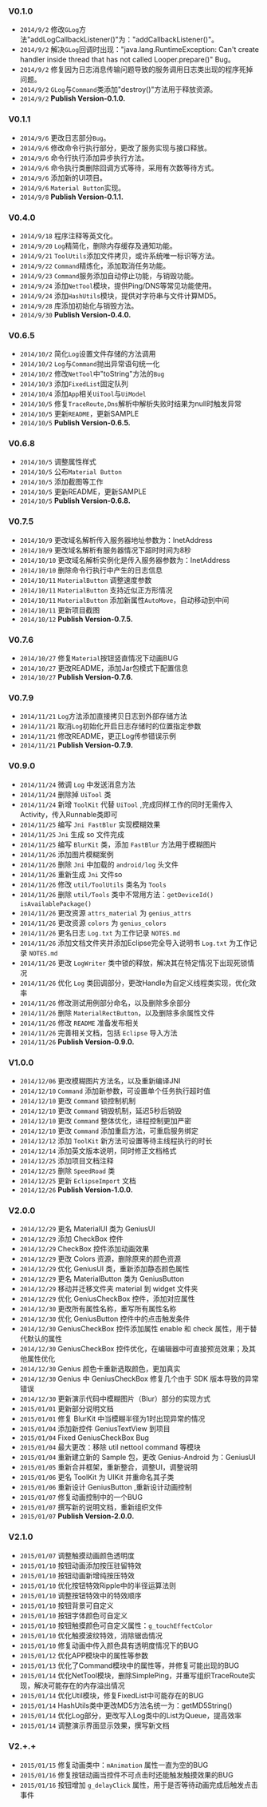 ### V0.1.0
* `2014/9/2` 修改`GLog`方法"addLogCallbackListener()"为："addCallbackListener()"。
* `2014/9/2` 解决`GLog`回调时出现："java.lang.RuntimeException: Can't create handler inside thread that has not called Looper.prepare()" Bug。
* `2014/9/2` 修复因为日志消息传输问题导致的服务调用日志类出现的程序死掉问题。
* `2014/9/2` `GLog`与`Command`类添加"destroy()"方法用于释放资源。
* `2014/9/2` **Publish Version-0.1.0.**


### V0.1.1
* `2014/9/6` 更改日志部分`Bug`。
* `2014/9/6` 修改命令行执行部分，更改了服务实现与接口释放。
* `2014/9/6` 命令行执行添加异步执行方法。
* `2014/9/6` 命令执行类删除回调方式等待，采用有次数等待方式。
* `2014/9/6` 添加新的UI项目。
* `2014/9/6` `Material Button`实现。
* `2014/9/8` **Publish Version-0.1.1.**


### V0.4.0
* `2014/9/18` 程序注释等英文化。
* `2014/9/20` `Log`精简化，删除内存缓存及通知功能。
* `2014/9/21` `ToolUtils`添加文件拷贝，或许系统唯一标识等方法。
* `2014/9/22` `Command`精炼化，添加取消任务功能。
* `2014/9/23` `Command`服务添加自动停止功能，与销毁功能。
* `2014/9/24` 添加`NetTool`模块，提供Ping/DNS等常见功能使用。
* `2014/9/24` 添加`HashUtils`模块，提供对字符串与文件计算MD5。
* `2014/9/28` 库添加初始化与销毁方法。
* `2014/9/30` **Publish Version-0.4.0.**


### V0.6.5
* `2014/10/2` 简化`Log`设置文件存储的方法调用
* `2014/10/2` `Log`与`Command`抛出异常语句统一化
* `2014/10/2` 修改`NetTool`中"toString"方法的`Bug`
* `2014/10/3` 添加`FixedList`固定队列
* `2014/10/4` 添加`App`相关`UiTool`与`UiModel`
* `2014/10/5` 修复`TraceRoute,Dns`解析中解析失败时结果为null时触发异常
* `2014/10/5` 更新`README`，更新SAMPLE
* `2014/10/5` **Publish Version-0.6.5.**


### V0.6.8
* `2014/10/5` 调整属性样式
* `2014/10/5` 公布`Material Button`
* `2014/10/5` 添加截图等工作
* `2014/10/5` 更新README，更新SAMPLE
* `2014/10/5` **Publish Version-0.6.8.**


### V0.7.5
* `2014/10/9` 更改域名解析传入服务器地址参数为：InetAddress
* `2014/10/9` 更改域名解析有服务器情况下超时时间为8秒
* `2014/10/10` 更改域名解析实例化是传入服务器参数为：InetAddress
* `2014/10/10` 删除命令行执行中产生的日志信息
* `2014/10/11` `MaterialButton` 调整速度参数
* `2014/10/11` `MaterialButton` 支持近似正方形情况
* `2014/10/11` `MaterialButton` 添加新属性`AutoMove`，自动移动到中间
* `2014/10/11` 更新项目截图
* `2014/10/12` **Publish Version-0.7.5.**


### V0.7.6
* `2014/10/27` 修复`Material`按钮竖直情况下动画BUG
* `2014/10/27` 更改README，添加Jar包模式下配置信息
* `2014/10/27` **Publish Version-0.7.6.**


### V0.7.9
* `2014/11/21` `Log`方法添加直接拷贝日志到外部存储方法
* `2014/11/21` 取消`Log`初始化开启日志存储时的位置指定参数
* `2014/11/21` 修改README，更正Log传参错误示例
* `2014/11/21` **Publish Version-0.7.9.**


### V0.9.0
* `2014/11/24` 微调 `Log` 中发送消息方法
* `2014/11/24` 删除掉 `UiTool` 类
* `2014/11/24` 新增 `ToolKit` 代替 `UiTool` ,完成同样工作的同时无需传入Activity，传入Runnable类即可
* `2014/11/25` 编写 `Jni FastBlur` 实现模糊效果
* `2014/11/25` `Jni` 生成 so 文件完成
* `2014/11/25` 编写 `BlurKit` 类，添加 `FastBlur` 方法用于模糊图片
* `2014/11/26` 添加图片模糊案例
* `2014/11/26` 删除 `Jni` 中加载的 `android/log` 头文件
* `2014/11/26` 重新生成 `Jni` 文件so
* `2014/11/26` 修改 `util/ToolUtils` 类名为 `Tools`
* `2014/11/26` 删除 `util/Tools` 类中不常用方法：`getDeviceId()` `isAvailablePackage()`
* `2014/11/26` 更改资源 `attrs_material` 为 `genius_attrs`
* `2014/11/26` 更改资源 `colors` 为 `genius_colors`
* `2014/11/26` 更名日志 `Log.txt` 为工作记录 `NOTES.md`
* `2014/11/26` 添加文档文件夹并添加Eclipse完全导入说明书 `Log.txt` 为工作记录 `NOTES.md`
* `2014/11/26` 更改 `LogWriter` 类中锁的释放，解决其在特定情况下出现死锁情况
* `2014/11/26` 优化 `Log` 类回调部分，更改Handle为自定义线程类实现，优化效率
* `2014/11/26` 修改测试用例部分命名，以及删除多余部分
* `2014/11/26` 删除 `MaterialRectButton`，以及删除多余属性文件
* `2014/11/26` 修改 `README` 准备发布相关
* `2014/11/26` 完善相关文档，包括 `Eclipse` 导入方法
* `2014/11/26` **Publish Version-0.9.0.**


### V1.0.0
* `2014/12/06` 更改模糊图片方法名，以及重新编译JNI
* `2014/12/10` `Command` 添加新参数，可设置单个任务执行超时值
* `2014/12/10` 更改 `Command` 锁控制机制
* `2014/12/10` 更改 `Command` 销毁机制，延迟5秒后销毁
* `2014/12/10` 更改 `Command` 整体优化，进程控制更加严密
* `2014/12/10` 更改 `Command` 添加重启方法，可重启服务绑定
* `2014/12/12` 添加 `ToolKit` 新方法可设置等待主线程执行的时长
* `2014/12/14` 添加英文版本说明，同时修正文档格式
* `2014/12/25` 添加项目文档注释
* `2014/12/25` 删除 `SpeedRoad` 类
* `2014/12/25` 更新 `EclipseImport` 文档
* `2014/12/26` **Publish Version-1.0.0.**


### V2.0.0
* `2014/12/29` 更名 MaterialUI 类为 GeniusUI
* `2014/12/29` 添加 CheckBox 控件
* `2014/12/29` CheckBox 控件添加动画效果
* `2014/12/29` 更改 Colors 资源，删除原来的颜色资源
* `2014/12/29` 优化 GeniusUI 类，重新添加静态颜色属性
* `2014/12/29` 更名 MaterialButton 类为 GeniusButton
* `2014/12/29` 移动并迁移文件夹 material 到 widget 文件夹
* `2014/12/29` 优化 GeniusCheckBox 控件，添加对应属性
* `2014/12/30` 更改所有属性名称，重写所有属性名称
* `2014/12/30` 优化 GeniusButton 控件中的点击触发条件
* `2014/12/30` GeniusCheckBox 控件添加属性 enable 和 check 属性，用于替代默认的属性
* `2014/12/30` GeniusCheckBox 控件优化，在编辑器中可直接预览效果；及其他属性优化
* `2014/12/30` Genius 颜色卡重新选取颜色，更加真实
* `2014/12/30` Genius 中 GeniusCheckBox 修复几个由于 SDK 版本导致的异常错误
* `2014/12/30` 更新演示代码中模糊图片（Blur）部分的实现方式
* `2015/01/01` 更新部分说明文档
* `2015/01/01` 修复 BlurKit 中当模糊半径为1时出现异常的情况
* `2015/01/04` 添加新控件 GeniusTextView 到项目
* `2015/01/04` Fixed GeniusCheckBox Bug
* `2015/01/04` 最大更改：移除 util nettool command 等模块
* `2015/01/04` 重新建立新的 Sample 包，更改 Genius-Android 为：GeniusUI
* `2015/01/05` 重新合并框架，重新整合，调整UI，调整说明
* `2015/01/06` 更名 ToolKit 为 UIKit 并重命名其子类
* `2015/01/06` 重新设计 GeniusButton ,重新设计动画控制
* `2015/01/07` 修复动画控制中的一个BUG
* `2015/01/07` 撰写新的说明文档，重新组织文件
* `2015/01/07` **Publish Version-2.0.0.**


### V2.1.0
* `2015/01/07` 调整触摸动画颜色透明度
* `2015/01/10` 按钮动画添加按压驻留特效
* `2015/01/10` 按钮动画新增纯按压特效
* `2015/01/10` 优化按钮特效Ripple中的半径运算法则
* `2015/01/10` 调整按钮特效中的特效顺序
* `2015/01/10` 按钮背景可自定义
* `2015/01/10` 按钮字体颜色可自定义
* `2015/01/10` 按钮触摸颜色可自定义属性：`g_touchEffectColor`
* `2015/01/10` 优化触摸波纹特效，消除锯齿情况
* `2015/01/10` 修复动画中传入颜色具有透明度情况下的BUG
* `2015/01/12` 优化APP模块中的属性等参数
* `2015/01/13` 优化了Command模块中的属性等，并修复可能出现的BUG
* `2015/01/14` 优化NetTool模块，删除SimplePing，并重写组织TraceRoute实现，解决可能存在的内存溢出情况
* `2015/01/14` 优化Util模块，修复FixedList中可能存在的BUG
* `2015/01/14` HashUtils类中更改MD5方法名统一为：getMD5String()
* `2015/01/14` 优化Log部分，更改写入Log类中的List为Queue，提高效率
* `2015/01/14` 调整演示界面显示效果，撰写新文档

### V2.+.+

* `2015/01/15` 修复动画类中：`mAnimation` 属性一直为空的BUG
* `2015/01/16` 修复按钮动画当控件不可点击时还能触发触摸效果的BUG
* `2015/01/16` 按钮增加 `g_delayClick` 属性，用于是否等待动画完成后触发点击事件